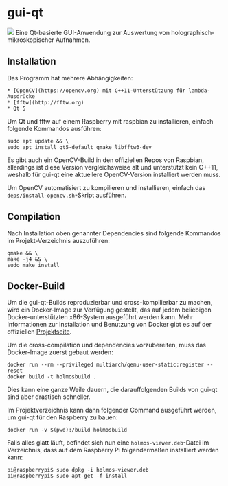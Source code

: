 # gui-qt 
![](https://api.travis-ci.com/holmos-frs/gui-qt.svg?branch=master)
Eine Qt-basierte GUI-Anwendung zur Auswertung von holographisch-mikroskopischer Aufnahmen.

## Installation
Das Programm hat mehrere Abhängigkeiten:

    * [OpenCV](https://opencv.org) mit C++11-Unterstützung für lambda-Ausdrücke
    * [fftw](http://fftw.org)
    * Qt 5

Um Qt und fftw auf einem Raspberry mit raspbian zu installieren, einfach folgende Kommandos ausführen:
```
sudo apt update && \
sudo apt install qt5-default qmake libfftw3-dev
```

Es gibt auch ein OpenCV-Build in den offiziellen Repos von Raspbian, allerdings ist diese Version vergleichsweise alt und unterstützt kein C++11, weshalb für gui-qt eine aktuellere OpenCV-Version installiert werden muss.

Um OpenCV automatisiert zu kompilieren und installieren, einfach das `deps/install-opencv.sh`-Skript ausführen.

## Compilation
Nach Installation oben genannter Dependencies sind folgende Kommandos im Projekt-Verzeichnis auszuführen:
```
qmake && \
make -j4 && \
sudo make install
```

## Docker-Build
Um die gui-qt-Builds reproduzierbar und cross-kompilierbar zu machen, wird ein Docker-Image zur Verfügung gestellt, das auf jedem beliebigen Docker-unterstützten x86-System ausgeführt werden kann.
Mehr Informationen zur Installation und Benutzung von Docker gibt es auf der offiziellen [Projektseite](https://www.docker.com).

Um die cross-compilation und dependencies vorzubereiten, muss das Docker-Image zuerst gebaut werden:
```
docker run --rm --privileged multiarch/qemu-user-static:register --reset
docker build -t holmosbuild .
```
Dies kann eine ganze Weile dauern, die darauffolgenden Builds von gui-qt sind aber drastisch schneller.

Im Projektverzeichnis kann dann folgender Command ausgeführt werden, um gui-qt für den Raspberry zu bauen:
```
docker run -v $(pwd):/build holmosbuild
```

Falls alles glatt läuft, befindet sich nun eine `holmos-viewer.deb`-Datei im Verzeichnis, dass auf dem Raspberry Pi folgendermaßen installiert werden kann:
```
pi@raspberrypi$ sudo dpkg -i holmos-viewer.deb
pi@raspberrypi$ sudo apt-get -f install
```
